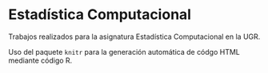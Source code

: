 # Estadística Computacional
Trabajos realizados para la asignatura Estadística Computacional en la UGR.

Uso del paquete `knitr` para la generación automática de códgo HTML mediante código R.

